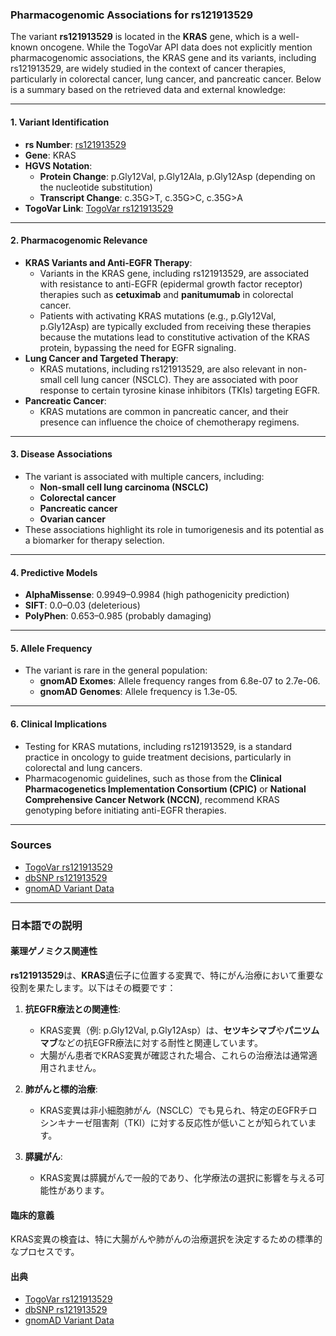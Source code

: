 ### Pharmacogenomic Associations for rs121913529

The variant **rs121913529** is located in the **KRAS** gene, which is a well-known oncogene. While the TogoVar API data does not explicitly mention pharmacogenomic associations, the KRAS gene and its variants, including rs121913529, are widely studied in the context of cancer therapies, particularly in colorectal cancer, lung cancer, and pancreatic cancer. Below is a summary based on the retrieved data and external knowledge:

---

#### 1. **Variant Identification**
   - **rs Number**: [rs121913529](https://identifiers.org/dbsnp/rs121913529)
   - **Gene**: KRAS
   - **HGVS Notation**:
     - **Protein Change**: p.Gly12Val, p.Gly12Ala, p.Gly12Asp (depending on the nucleotide substitution)
     - **Transcript Change**: c.35G>T, c.35G>C, c.35G>A
   - **TogoVar Link**: [TogoVar rs121913529](https://togovar.org/variant/rs121913529)

---

#### 2. **Pharmacogenomic Relevance**
   - **KRAS Variants and Anti-EGFR Therapy**:
     - Variants in the KRAS gene, including rs121913529, are associated with resistance to anti-EGFR (epidermal growth factor receptor) therapies such as **cetuximab** and **panitumumab** in colorectal cancer.
     - Patients with activating KRAS mutations (e.g., p.Gly12Val, p.Gly12Asp) are typically excluded from receiving these therapies because the mutations lead to constitutive activation of the KRAS protein, bypassing the need for EGFR signaling.
   - **Lung Cancer and Targeted Therapy**:
     - KRAS mutations, including rs121913529, are also relevant in non-small cell lung cancer (NSCLC). They are associated with poor response to certain tyrosine kinase inhibitors (TKIs) targeting EGFR.
   - **Pancreatic Cancer**:
     - KRAS mutations are common in pancreatic cancer, and their presence can influence the choice of chemotherapy regimens.

---

#### 3. **Disease Associations**
   - The variant is associated with multiple cancers, including:
     - **Non-small cell lung carcinoma (NSCLC)**
     - **Colorectal cancer**
     - **Pancreatic cancer**
     - **Ovarian cancer**
   - These associations highlight its role in tumorigenesis and its potential as a biomarker for therapy selection.

---

#### 4. **Predictive Models**
   - **AlphaMissense**: 0.9949–0.9984 (high pathogenicity prediction)
   - **SIFT**: 0.0–0.03 (deleterious)
   - **PolyPhen**: 0.653–0.985 (probably damaging)

---

#### 5. **Allele Frequency**
   - The variant is rare in the general population:
     - **gnomAD Exomes**: Allele frequency ranges from 6.8e-07 to 2.7e-06.
     - **gnomAD Genomes**: Allele frequency is 1.3e-05.

---

#### 6. **Clinical Implications**
   - Testing for KRAS mutations, including rs121913529, is a standard practice in oncology to guide treatment decisions, particularly in colorectal and lung cancers.
   - Pharmacogenomic guidelines, such as those from the **Clinical Pharmacogenetics Implementation Consortium (CPIC)** or **National Comprehensive Cancer Network (NCCN)**, recommend KRAS genotyping before initiating anti-EGFR therapies.

---

### Sources
- [TogoVar rs121913529](https://togovar.org/variant/rs121913529)
- [dbSNP rs121913529](https://identifiers.org/dbsnp/rs121913529)
- [gnomAD Variant Data](https://gnomad.broadinstitute.org/variant/12-25245350-C-T?dataset=gnomad_r4)

---

### 日本語での説明

#### 薬理ゲノミクス関連性
**rs121913529**は、**KRAS**遺伝子に位置する変異で、特にがん治療において重要な役割を果たします。以下はその概要です：

1. **抗EGFR療法との関連性**:
   - KRAS変異（例: p.Gly12Val, p.Gly12Asp）は、**セツキシマブ**や**パニツムマブ**などの抗EGFR療法に対する耐性と関連しています。
   - 大腸がん患者でKRAS変異が確認された場合、これらの治療法は通常適用されません。

2. **肺がんと標的治療**:
   - KRAS変異は非小細胞肺がん（NSCLC）でも見られ、特定のEGFRチロシンキナーゼ阻害剤（TKI）に対する反応性が低いことが知られています。

3. **膵臓がん**:
   - KRAS変異は膵臓がんで一般的であり、化学療法の選択に影響を与える可能性があります。

#### 臨床的意義
KRAS変異の検査は、特に大腸がんや肺がんの治療選択を決定するための標準的なプロセスです。

#### 出典
- [TogoVar rs121913529](https://togovar.org/variant/rs121913529)
- [dbSNP rs121913529](https://identifiers.org/dbsnp/rs121913529)
- [gnomAD Variant Data](https://gnomad.broadinstitute.org/variant/12-25245350-C-T?dataset=gnomad_r4)